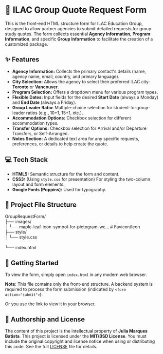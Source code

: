 # 🍁 ILAC Group Quote Request Form

This is the front-end HTML structure form for ILAC Education Group, designed to allow partner agencies to submit detailed requests for group study quotes. The form collects essential **Agency Information**, **Program Information**, and specific **Group Information** to facilitate the creation of a customized package.

## ✨ Features

* **Agency Information:** Collects the primary contact's details (name, agency name, email, country, and primary language).
* **City Selection:** Allows the agency to select their preferred ILAC city: **Toronto** or **Vancouver**.
* **Program Selection:** Offers a dropdown menu for various program types.
* **Flexible Dates:** Input fields for the desired **Start Date** (always a Monday) and **End Date** (always a Friday).
* **Group Leader Ratio:** Multiple-choice selection for student-to-group-leader ratios (e.g., 10+1, 15+1, etc.).
* **Accommodation Options:** Checkbox selection for different accommodation types.
* **Transfer Options:** Checkbox selection for Arrival and/or Departure Transfers, or Self-Arranged.
* **Notes Section:** A dedicated text area for any specific requests, preferences, or details to help create the quote.

## 💻 Tech Stack

* **HTML5:** Semantic structure for the form and content.
* **CSS3:** (Using `style.css` for presentation) For styling the two-column layout and form elements.
* **Google Fonts (Poppins):** Used for typography.


## 📂 Project File Structure

GroupRequestForm/ <br>
├── images/ <br>
│   └── maple-leaf-icon-symbol-for-pictogram-we... \# Favicon/Icon <br>
├── style/ <br>
│   └── style.css   <br>              
└── index.html                    



## 🚀 Getting Started

To view the form, simply open `index.html` in any modern web browser.

**Note:** This file contains only the front-end structure. A backend system is required to process the form submission (indicated by `<form action="submit">`).

Or you use the link to view it in your browser.


## 📜 Authorship and License

The content of this project is the intellectual property of **Julia Marques Batista**.
This project is licensed under the **MIT/BSD License**. You must include the original copyright and license notice when using or distributing this code. See the full [LICENSE](LICENSE.md) file for details.

